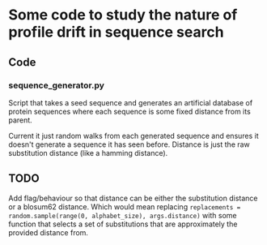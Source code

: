 # Some code to study the nature of profile drift in sequence search

## Code

### sequence_generator.py

Script that takes a seed sequence and generates an artificial database
of protein sequences where each sequence is some fixed distance from its parent.

Current it just random walks from each generated sequence and ensures it doesn't
generate a sequence it has seen before. Distance is just the raw substitution
distance (like a hamming distance).

## TODO

Add flag/behaviour so that distance can be either the substitution distance or
a blosum62 distance. Which would mean replacing `replacements = random.sample(range(0, alphabet_size), args.distance)` with some function that selects a set of substitutions that are approximately the provided distance from.
